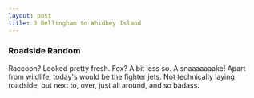 ```yaml
---
layout: post
title: 3 Bellingham to Whidbey Island
---
```


### Roadside Random

Raccoon? Looked pretty fresh.
Fox? A bit less so.
A snaaaaaaake!
Apart from wildlife, today's would be the fighter jets. Not technically laying roadside, but next to, over, just all around, and so badass.
